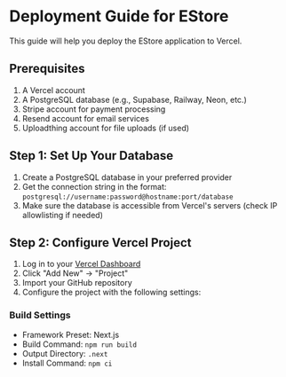 # Deployment Guide for EStore

This guide will help you deploy the EStore application to Vercel.

## Prerequisites

1. A Vercel account
2. A PostgreSQL database (e.g., Supabase, Railway, Neon, etc.)
3. Stripe account for payment processing
4. Resend account for email services
5. Uploadthing account for file uploads (if used)

## Step 1: Set Up Your Database

1. Create a PostgreSQL database in your preferred provider
2. Get the connection string in the format: `postgresql://username:password@hostname:port/database`
3. Make sure the database is accessible from Vercel's servers (check IP allowlisting if needed)

## Step 2: Configure Vercel Project

1. Log in to your [Vercel Dashboard](https://vercel.com/dashboard)
2. Click "Add New" → "Project"
3. Import your GitHub repository
4. Configure the project with the following settings:

### Build Settings
- Framework Preset: Next.js
- Build Command: `npm run build`
- Output Directory: `.next`
- Install Command: `npm ci`

### Environment Variables

Add the following environment variables:

```
# Base URL
NEXT_PUBLIC_APP_URL=https://ecommerce-rho-plum.vercel.app
NEXTAUTH_URL=https://ecommerce-rho-plum.vercel.app

# Auth
NEXTAUTH_SECRET=<generate with: openssl rand -base64 32>

# Database
DATABASE_URL=<your-postgresql-connection-string>

# Stripe (Payment Processing)
STRIPE_SECRET_KEY=<your-stripe-secret-key>
NEXT_PUBLIC_STRIPE_PUBLISHABLE_KEY=<your-stripe-publishable-key>
STRIPE_WEBHOOK_SECRET=<your-stripe-webhook-secret>

# Email (Resend)
RESEND_API_KEY=<your-resend-api-key>

# File Upload (Uploadthing)
UPLOADTHING_SECRET=<your-uploadthing-secret>
UPLOADTHING_APP_ID=<your-uploadthing-app-id>

# OAuth Providers (if used)
GOOGLE_CLIENT_ID=<your-google-client-id>
GOOGLE_CLIENT_SECRET=<your-google-client-secret>
GITHUB_CLIENT_ID=<your-github-client-id>
GITHUB_CLIENT_SECRET=<your-github-client-secret>
```

## Step 3: Deploy

1. Click "Deploy" to start the deployment process
2. Wait for the build and deployment to complete
3. Once deployed, visit your site URL to verify it's working correctly
4. Check the health endpoint at `/api/health` to verify the database connection

## Step 4: Set Up Stripe Webhooks

1. In your Stripe Dashboard, go to Developers → Webhooks
2. Add a new endpoint with your site URL + `/api/webhooks/stripe`
3. Select the events you need (typically `payment_intent.succeeded`, `payment_intent.payment_failed`)
4. Get the webhook signing secret and add it to your Vercel environment variables as `STRIPE_WEBHOOK_SECRET`

## Troubleshooting

### Database Connection Issues
- Verify your DATABASE_URL is correct
- Check if your database provider requires IP allowlisting
- Ensure your database user has the necessary permissions

### Build Failures
- Check the build logs in Vercel for specific errors
- Verify all required environment variables are set
- Try running the build locally with the same environment variables

### Runtime Errors
- Check the Function Logs in Vercel
- Visit the `/api/health` endpoint to verify the database connection
- Check browser console for client-side errors

## Maintenance

### Database Migrations
- When you make schema changes, they will be automatically applied during deployment
- To manually apply migrations, use the Vercel CLI:
  ```
  vercel env pull
  npx prisma migrate deploy
  ```

### Environment Variable Updates
- When you update environment variables in Vercel, you need to redeploy the application
- You can do this by clicking "Redeploy" in the Vercel dashboard

### Monitoring
- Set up Vercel Analytics to monitor performance
- Configure alerts for deployment failures
- Regularly check the Function Logs for errors 